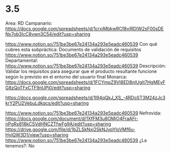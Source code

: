 # 3.5

Area: RD
Campanario: https://docs.google.com/spreadsheets/d/1crxiMbkwRCf8viRDIW2sF00sDENx7ob3IcC8vwn3C54/edit?usp=sharing

https://www.notion.so/751be3be67e24134a293e5eadc460539 
Con qué cubres esta subpráctica: Documento de validación de requisitos
https://www.notion.so/751be3be67e24134a293e5eadc460539 
Departamental: https://www.notion.so/751be3be67e24134a293e5eadc460539 
Descripción: Validar los requisitos para asegurar que el producto resultante funcione según
lo previsto en el entorno del usuario final
Monarca: https://docs.google.com/spreadsheets/d/1FCYmpZ9VI8ED8nIUgIt7HgMEyFG8zQoTFxCTF9nUPj0/edit?usp=sharing

https://docs.google.com/spreadsheets/d/1l94qQkJ_XS_-4RDoST3M24zJc3krY2PU2VebuLdkqcs/edit?usp=sharing

https://www.notion.so/751be3be67e24134a293e5eadc460539 
Nefrovida: https://docs.google.com/document/d/1XfFM3u8OMjO4FraAFr-nPgRx818kCSVdHNCZTfwFg9A/edit?usp=sharing 
https://drive.google.com/file/d/1bZLSkNxi2SkNJvpYIoVMf6u-HylQW3D1/view?usp=sharing
https://www.notion.so/751be3be67e24134a293e5eadc460539 
¿La tenemos?: No